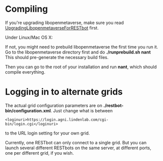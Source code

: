 # Compiling #

If you're upgrading libopenmetaverse, make sure you read [UpgradingLibopenmetaverseForRESTbot](UpgradingLibopenmetaverseForRESTbot.md) first.

Under Linux/Mac OS X:

If not, you might need to prebuild libopenmetaverse the first time you run it. Go to the libopenmetaverse directory first and do **./runprebuild.sh nant** This should pre-generate the necessary build files.

Then you can go to the root of your installation and run **nant**, which should compile everything.

# Logging in to alternate grids #

The actual grid configuration parameters are on **./restbot-bin/configuration.xml**. Just change what is between

```
<loginuri>https://login.agni.lindenlab.com/cgi-bin/login.cgi</loginuri>
```

to the URL login setting for your own grid.

Currently, one RESTbot can only connect to a single grid. But you can launch several different RESTbots on the same server, at different ports, one per different grid, if you wish.
